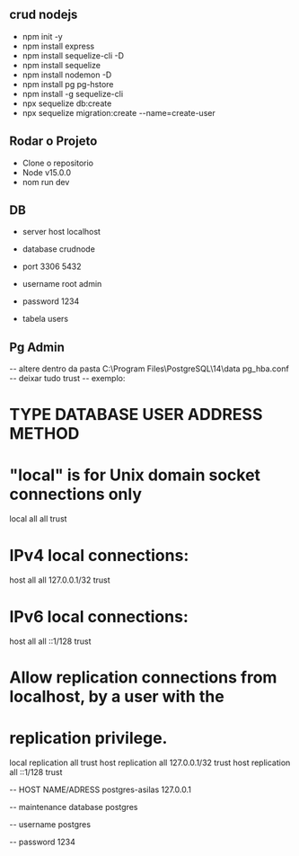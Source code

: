 ## crud nodejs
- npm init -y
- npm install express 
- npm install sequelize-cli -D
- npm install sequelize 
- npm install nodemon -D
- npm install pg pg-hstore
- npm install -g sequelize-cli
- npx sequelize db:create
- npx sequelize migration:create --name=create-user

## Rodar o Projeto
- Clone o repositorio 
- Node v15.0.0
- nom run dev


## DB
- server host localhost
- database crudnode
- port 3306 5432
- username root  admin
- password 1234  

- tabela users



## Pg Admin
-- altere dentro da pasta C:\Program Files\PostgreSQL\14\data pg_hba.conf
-- deixar tudo trust
-- exemplo:

# TYPE  DATABASE        USER            ADDRESS                 METHOD

# "local" is for Unix domain socket connections only
local   all             all                                     trust
# IPv4 local connections:
host    all             all             127.0.0.1/32            trust
# IPv6 local connections:
host    all             all             ::1/128                 trust
# Allow replication connections from localhost, by a user with the
# replication privilege.
local   replication     all                                     trust
host    replication     all             127.0.0.1/32            trust
host    replication     all             ::1/128                 trust


-- HOST NAME/ADRESS
postgres-asilas
127.0.0.1

-- maintenance database
postgres	

-- username
postgres		

-- password
1234